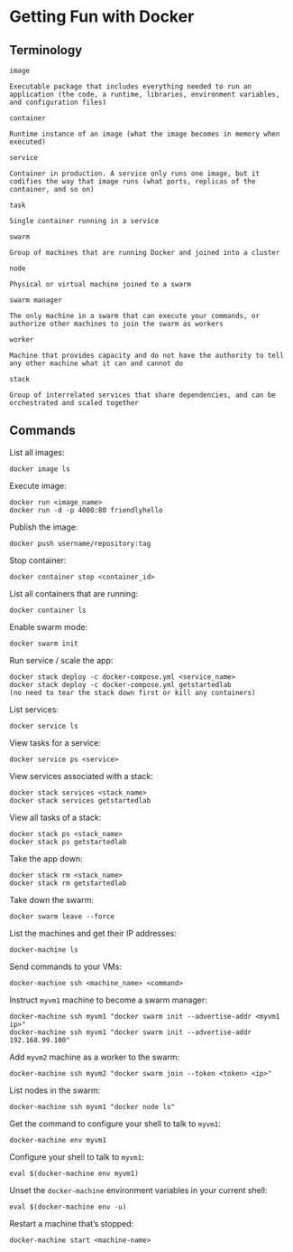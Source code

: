 # Getting Fun with Docker

## Terminology

`image`

	Executable package that includes everything needed to run an application (the code, a runtime, libraries, environment variables, and configuration files)
	
`container`

	Runtime instance of an image (what the image becomes in memory when executed)
	
`service`

	Container in production. A service only runs one image, but it codifies the way that image runs (what ports, replicas of the container, and so on)

`task`
	
	Single container running in a service

`swarm`

	Group of machines that are running Docker and joined into a cluster

`node`
	
	Physical or virtual machine joined to a swarm

`swarm manager`
	
	The only machine in a swarm that can execute your commands, or authorize other machines to join the swarm as workers

`worker`
	
	Machine that provides capacity and do not have the authority to tell any other machine what it can and cannot do

`stack`

    Group of interrelated services that share dependencies, and can be orchestrated and scaled together

## Commands

List all images:

	docker image ls

Execute image:
	
	docker run <image_name>
	docker run -d -p 4000:80 friendlyhello

Publish the image:
	
	docker push username/repository:tag

Stop container:
	
	docker container stop <container_id>

List all containers that are running:
	
	docker container ls

Enable swarm mode:
	
	docker swarm init

Run service / scale the app:
	
	docker stack deploy -c docker-compose.yml <service_name>
	docker stack deploy -c docker-compose.yml getstartedlab
	(no need to tear the stack down first or kill any containers)

List services:

    docker service ls

View tasks for a service:

    docker service ps <service>

View services associated with a stack:
	
	docker stack services <stack_name>
	docker stack services getstartedlab

View all tasks of a stack:
	
	docker stack ps <stack_name>
	docker stack ps getstartedlab

Take the app down:
	
	docker stack rm <stack_name>
	docker stack rm getstartedlab

Take down the swarm:
	
	docker swarm leave --force

List the machines and get their IP addresses:
	
	docker-machine ls

Send commands to your VMs:

    docker-machine ssh <machine_name> <command>

Instruct `myvm1` machine to become a swarm manager:

    docker-machine ssh myvm1 "docker swarm init --advertise-addr <myvm1 ip>"
    docker-machine ssh myvm1 "docker swarm init --advertise-addr 192.168.99.100"

Add `myvm2` machine as a worker to the swarm:

    docker-machine ssh myvm2 "docker swarm join --token <token> <ip>"

List nodes in the swarm:

    docker-machine ssh myvm1 "docker node ls"

Get the command to configure your shell to talk to `myvm1`:

    docker-machine env myvm1

Configure your shell to talk to `myvm1`:

    eval $(docker-machine env myvm1)

Unset the `docker-machine` environment variables in your current shell:

    eval $(docker-machine env -u)

Restart a machine that’s stopped:

    docker-machine start <machine-name>
